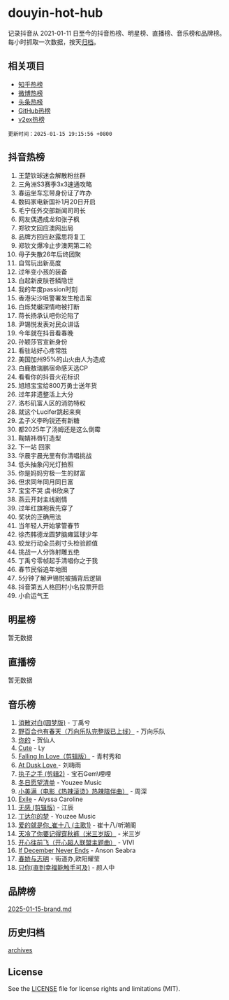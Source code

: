 # douyin-hot-hub

记录抖音从 2021-01-11 日至今的抖音热榜、明星榜、直播榜、音乐榜和品牌榜。每小时抓取一次数据，按天[归档](archives)。

## 相关项目

- [知乎热榜](https://github.com/lonnyzhang423/zhihu-hot-hub)
- [微博热榜](https://github.com/lonnyzhang423/weibo-hot-hub)
- [头条热榜](https://github.com/lonnyzhang423/toutiao-hot-hub)
- [GitHub热榜](https://github.com/lonnyzhang423/github-hot-hub)
- [v2ex热榜](https://github.com/lonnyzhang423/v2ex-hot-hub)


`更新时间：2025-01-15 19:15:56 +0800`

## 抖音热榜

1. 王楚钦球迷会解散粉丝群
1. 三角洲S3赛季3x3速通攻略
1. 春运坐车忘带身份证了咋办
1. 数码家电新国补1月20日开启
1. 毛宁任外交部新闻司司长
1. 网友偶遇成龙和张子枫
1. 郑钦文回应澳网出局
1. 品牌方回应赵露思将复工
1. 郑钦文爆冷止步澳网第二轮
1. 母子失散26年后终团聚
1. 自驾玩出新高度
1. 过年变小孩的装备
1. 白起新皮肤苍鳞隐世
1. 我的年度passion时刻
1. 香港尖沙咀警署发生枪击案
1. 白烁梵樾深情吻被打断
1. 蒋长扬承认吧你沦陷了
1. 尹锡悦发表对民众讲话
1. 今年就在抖音看春晚
1. 孙颖莎官宣新身份
1. 看驻站好心疼常胜
1. 美国加州95%的山火由人为造成
1. 白鹿敖瑞鹏宿命感天选CP
1. 看看你的抖音火花标识
1. 旭旭宝宝给800万勇士送年货
1. 过年非遗整活上大分
1. 洛杉矶富人区的消防特权
1. 就这个Lucifer跳起来爽
1. 孟子义李昀锐还有新糖
1. 都2025年了汤姆还是这么倒霉
1. 鞠婧祎唇钉造型
1. 下一站 回家
1. 华晨宇晨光里有你清唱挑战
1. 低头抽象闪光灯拍照
1. 你是妈妈穷极一生的财富
1. 但求同年同月同日富
1. 宝宝不哭 虞书欣来了
1. 燕云开封主线剧情
1. 过年红旗袍我先穿了
1. 奖状的正确用法
1. 当年轻人开始掌管春节
1. 徐杰韩德龙圆梦脑瘫篮球少年
1. 蛟龙行动全员剃寸头检验颜值
1. 挑战一人分饰射雕五绝
1. 丁禹兮零帧起手清唱你之于我
1. 春节民俗追年地图
1. 5分钟了解尹锡悦被捕背后逻辑
1. 抖音第五人格回村小名投票开启
1. 小俞运气王

## 明星榜

暂无数据

## 直播榜

暂无数据

## 音乐榜

1. [消散对白(圆梦版)](https://sf5-hl-cdn-tos.douyinstatic.com/obj/tos-cn-ve-2774/og4jB5I5IizzoZVAAAzWgBMAsMDWoArfwBOiFs) - 丁禹兮
1. [野百合也有春天（万向乐队完整版已上线）](https://sf5-hl-cdn-tos.douyinstatic.com/obj/tos-cn-ve-2774/oMnUxhRAMiAGBqDtIPBQ7ACYQZFlJCftcgeDJE) - 万向乐队
1. [你的](https://sf5-hl-cdn-tos.douyinstatic.com/obj/tos-cn-ve-2774/oYuIeKf42jB7sEV6B2upMdpYAgfrQWj0FeRegh) - 贺仙人
1. [Cute](https://sf5-hl-cdn-tos.douyinstatic.com/obj/tos-cn-ve-2774/o4IbIzHWKAAB4wsS5qMBRiiAlEBGTpQRNfFvuo) - Ly
1. [Falling In Love（剪辑版）](https://sf3-cdn-tos.douyinstatic.com/obj/tos-cn-ve-2774/o8ajpA8zzgBPahbBIO8AcKGBLJezFCRd1wfP9f) - 青村秀和
1. [ At Dusk  Love ](https://sf5-hl-cdn-tos.douyinstatic.com/obj/tos-cn-ve-2774/o8CrpCf5CaYgI4ZrtQgMQAFEfuGqNnRSDQAPBc) - 刘嗨雨
1. [执子之手 (剪辑2)](https://sf5-hl-cdn-tos.douyinstatic.com/obj/tos-cn-ve-2774/oUoZLQjCc31XzqsBnBQUNgeKtYPBcgbFDwtfcu) - 宝石Gem\哩哩
1. [冬日愿望清单](https://sf5-hl-cdn-tos.douyinstatic.com/obj/tos-cn-ve-2774/oIIgUOeamCFCVAzxN6MFRLIBlLGpUqQxeeHrLE) - Youzee Music
1. [小美满（电影《热辣滚烫》热辣陪伴曲）](https://sf5-hl-cdn-tos.douyinstatic.com/obj/tos-cn-ve-2774/o0GAn2lSgfZIDUgtevCGDQYnFg4CwnrBaxbTZL) - 周深
1. [Exile](https://sf3-cdn-tos.douyinstatic.com/obj/tos-cn-ve-2774/oYj4gAQTknKE3WW0Je8KGmQ7z1cA4FefwtbufD) - Alyssa Caroline
1. [无感 (剪辑版)](https://sf5-hl-cdn-tos.douyinstatic.com/obj/tos-cn-ve-2774/o0eIsUzJBDlQaQFC5OFlgbMEZC1TFYBftOBn6p) - 江辰
1. [丁达尔的梦](https://sf3-cdn-tos.douyinstatic.com/obj/tos-cn-ve-2774/oMU3WirUZBVQkAC9ccG5P2IQirziZM2RTInUY) - Youzee Music
1. [爱的就是你_崔十八 (主歌1)](https://sf5-hl-cdn-tos.douyinstatic.com/obj/tos-cn-ve-2774/oI5BO5DhFZ6UTcNCnZaOCBLtZ7WIMQGfgnXf5E) - 崔十八/听潮阁
1. [天冷了你要记得穿秋裤（米三岁版）](https://sf5-hl-cdn-tos.douyinstatic.com/obj/tos-cn-ve-2774/oQlIwVIDWiZ6BQilAorS7MA0AgCkQDvcZAdm1) - 米三岁
1. [开心往前飞（开心超人联盟主题曲）](https://sf5-hl-cdn-tos.douyinstatic.com/obj/tos-cn-ve-2774/9d8fb7c82cf1421fb93a9fe925275e0a) - VIVI
1. [If December Never Ends](https://sf5-hl-cdn-tos.douyinstatic.com/obj/tos-cn-ve-2774/oY1IQMoTgCFIBg8RZifyqlBBt1UFgitTYmxeOS) - Anson Seabra
1. [春娇与志明](https://sf5-hl-cdn-tos.douyinstatic.com/obj/tos-cn-ve-2774/e530d8fceb7044b39707d7f9ff54add1) - 街道办,欧阳耀莹
1. [只你(直到幸福能触手可及)](https://sf5-hl-cdn-tos.douyinstatic.com/obj/tos-cn-ve-2774/o0lBkRDzFTeaVSUz3ZZSCBVtZ5DIMQGfgmEAuE) - 颜人中

## 品牌榜

[2025-01-15-brand.md](archives/2025-01-15-brand.md)

## 历史归档

[archives](archives)

## License

See the [LICENSE](LICENSE) file for license rights and limitations (MIT).

